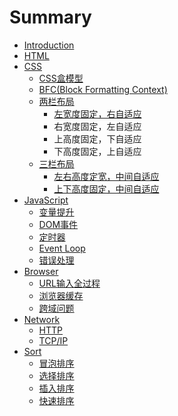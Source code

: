 # Summary

* [Introduction](README.md)
* [HTML](html.md)
* [CSS](css.md)
  * [CSS盒模型](css/csshe-mo-xing.md)
  * [BFC\(Block Formatting Context\)](css/bfcblock-formatting-context.md)
  * [两栏布局](css/liang-lan-bu-ju.md)
    * [左宽度固定，右自适应 ](css/liang-lan-bu-ju/zuo-kuan-du-gu-ding-ff0c-you-zi-shi-ying.md)
    * 右宽度固定，左自适应
    * 上高度固定，下自适应
    * 下高度固定，上自适应
  * [三栏布局](css/san-lan-bu-ju.md)
    * [左右高度定宽，中间自适应](css/san-lan-bu-ju/zuo-you-ding-kuan-ff0c-zhong-jian-zi-shi-ying.md)
    * [上下高度固定，中间自适应](css/san-lan-bu-ju/shang-xia-gao-du-gu-ding-ff0c-zhong-jian-zi-shi-ying.md)
* [JavaScript](javascript.md)
  * [变量提升](javascript/bian-liang-ti-sheng.md)
  * [DOM事件](javascript/domshi-jian.md)
  * [定时器](javascript/ding-shi-qi-gong-zuo-ji-zhi.md)
  * [Event Loop](javascript/event-loop.md)
  * [错误处理](javascript/cuo-wu-chu-li.md)
* [Browser](browser.md)
  * [URL输入全过程](browser/urlshu-ru-quan-guo-cheng.md)
  * [浏览器缓存](browser/liu-lan-qi-huan-cun.md)
  * [跨域问题](browser/kua-yu-wen-ti.md)
* [Network](ji-suan-ji-wang-luo.md)
  * [HTTP](browser/http.md)
  * [TCP/IP](browser/tcpip.md)
* [Sort](sort.md)
  * [冒泡排序](sort/mao-pao-pai-xu.md)
  * [选择排序](sort/xuan-ze-pai-xu.md)
  * [插入排序](sort/cha-ru-pai-xu.md)
  * [快速排序](sort/kuai-su-pai-xu.md)

